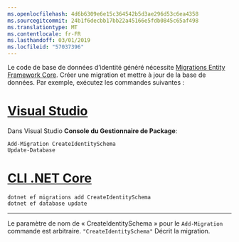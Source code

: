 ```yaml
---
ms.openlocfilehash: 4d6b6309e6e15c364542b5d3ae296d53c6ea4358
ms.sourcegitcommit: 24b1f6decbb17bb22a45166e5fdb0845c65af498
ms.translationtype: MT
ms.contentlocale: fr-FR
ms.lasthandoff: 03/01/2019
ms.locfileid: "57037396"
---
```

Le code de base de données d’identité généré nécessite [Migrations Entity Framework Core](/ef/core/managing-schemas/migrations/). Créer une migration et mettre à jour de la base de données. Par exemple, exécutez les commandes suivantes :

# <a name="visual-studiotabvisual-studio"></a>[Visual Studio](#tab/visual-studio)

Dans Visual Studio **Console du Gestionnaire de Package**:

```PMC
Add-Migration CreateIdentitySchema
Update-Database
```

# <a name="net-core-clitabnetcore-cli"></a>[CLI .NET Core](#tab/netcore-cli)

```cli
dotnet ef migrations add CreateIdentitySchema
dotnet ef database update
```

------

Le paramètre de nom de « CreateIdentitySchema » pour le `Add-Migration` commande est arbitraire. `"CreateIdentitySchema"` Décrit la migration.
